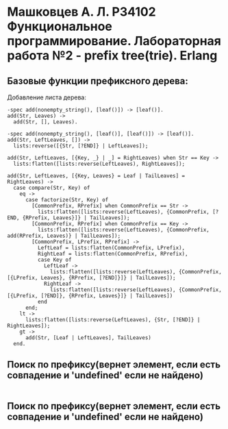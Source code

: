 Машковцев А. Л. Р34102
Функциональное программирование. Лабораторная работа №2 - prefix tree(trie). Erlang
=====
Базовые функции префиксного дерева:
-----
Добавление листа дерева:
```
-spec add(nonempty_string(), [leaf()]) -> [leaf()].
add(Str, Leaves) ->
  add(Str, [], Leaves).

-spec add(nonempty_string(), [leaf()], [leaf()]) -> [leaf()].
add(Str, LeftLeaves, []) ->
  lists:reverse([{Str, [?END]} | LeftLeaves]);

add(Str, LeftLeaves, [{Key, _} | _] = RightLeaves) when Str == Key ->
  lists:flatten([lists:reverse(LeftLeaves), RightLeaves]);

add(Str, LeftLeaves, [{Key, Leaves} = Leaf | TailLeaves] = RightLeaves) ->
  case compare(Str, Key) of
    eq ->
      case factorize(Str, Key) of
        [CommonPrefix, RPrefix] when CommonPrefix == Str ->
          lists:flatten([lists:reverse(LeftLeaves), {CommonPrefix, [?END, {RPrefix, Leaves}]} | TailLeaves]);
        [CommonPrefix, RPrefix] when CommonPrefix == Key ->
          lists:flatten([lists:reverse(LeftLeaves), {CommonPrefix, add(RPrefix, Leaves)} | TailLeaves]);
        [CommonPrefix, LPrefix, RPrefix] ->
          LeftLeaf = lists:flatten(CommonPrefix, LPrefix),
          RightLeaf = lists:flatten(CommonPrefix, RPrefix),
          case Key of
            LeftLeaf ->
              lists:flatten([lists:reverse(LeftLeaves), {CommonPrefix, [{LPrefix, Leaves}, {RPrefix, [?END]}]} | TailLeaves]);
            RightLeaf ->
              lists:flatten([lists:reverse(LeftLeaves), {CommonPrefix, [{LPrefix, [?END]}, {RPrefix, Leaves}]} | TailLeaves])
          end
      end;
    lt ->
      lists:flatten([lists:reverse(LeftLeaves), {Str, [?END]} | RightLeaves]);
    gt ->
      add(Str, [Leaf | LeftLeaves], TailLeaves)
  end.
```
Поиск по префиксу(вернет элемент, если есть совпадение и 'undefined' если не найдено)
-----
```
```
Поиск по префиксу(вернет элемент, если есть совпадение и 'undefined' если не найдено)
-----
```
```

